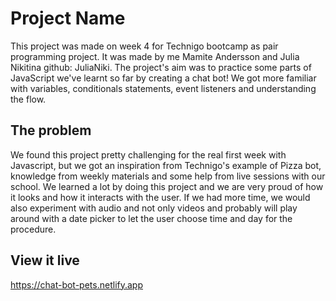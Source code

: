 # Project Name

This project was made on week 4 for Technigo bootcamp as pair programming project. 
It was made by me Mamite Andersson and Julia Nikitina github: JuliaNiki. 
The project's aim was to practice some parts of JavaScript we've learnt so far by creating a chat bot! We got more familiar with variables, conditionals statements, event listeners and understanding the flow.

## The problem

We found this project pretty challenging for the real first week with Javascript, but we got an inspiration from Technigo's example of Pizza bot, knowledge from weekly materials and some help from live sessions with our school. 
We learned a lot by doing this project and we are very proud of how it looks and how it interacts with the user. 
If we had more time, we would also experiment with audio and not only videos and probably will play around with a date picker to let the user choose time and day for the procedure. 

## View it live

https://chat-bot-pets.netlify.app 
